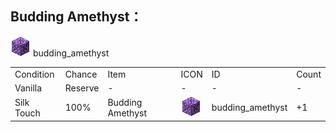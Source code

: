 ## Budding Amethyst：
<img src="./mc_icon/buildingBlocks/budding_amethyst.png">
budding_amethyst

<table>
	<tablebody>
		<tr>
			<td>Condition</td>
			<td>Chance</td>
			<td>Item</td>
			<td>ICON</td>
			<td>ID</td>
			<td>Count</td>
		</tr>
		<tr>
			<td>Vanilla</td>
			<td>Reserve </td>
			<td>-</td>
			<td>-</td>
			<td>-</td>
			<td>-</td>
		</tr>
		<tr>
			<td>Silk Touch</td>
			<td>100%</td>
			<td>Budding Amethyst</td>
			<td><img src="./mc_icon/buildingBlocks/budding_amethyst.png"></td>
			<td>budding_amethyst</td>
			<td>+1</td>
		</tr>
	</tablebody>
</table>